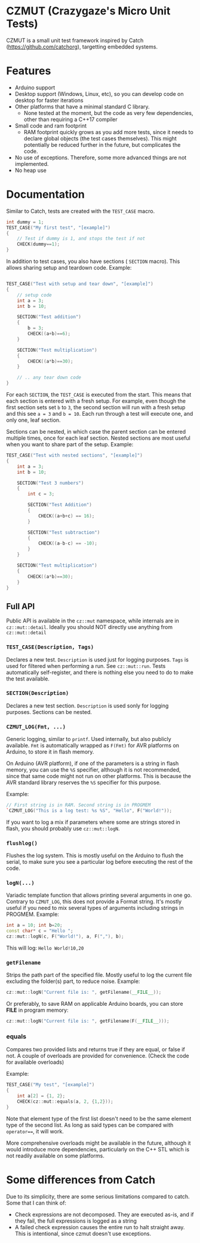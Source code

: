 
# CZMUT (Crazygaze's Micro Unit Tests)

CZMUT is a small unit test framework inspired by Catch (https://github.com/catchorg), targetting embedded systems.

# Features

* Arduino support
* Desktop support (Windows, Linux, etc), so you can develop code on desktop for faster iterations
* Other platforms that have a minimal standard C library.
	* None tested at the moment, but the code as very few dependencies, other than requiring a C++17 compiler
* Small code and ram footprint
	* RAM footprint quickly grows as you add more tests, since it needs to declare global objects (the test cases themselves). This might potentially be reduced further in the future, but complicates the code.
* No use of exceptions. Therefore, some more advanced things are not implemented.
* No heap use

# Documentation

Similar to Catch, tests are created with the `TEST_CASE` macro.

```cpp
int dummy = 1;
TEST_CASE("My first test", "[example]")
{
	// Test if dummy is 1, and stops the test if not
	CHECK(dummy==1);
}
```

In addition to test cases, you also have sections ( `SECTION` macro). This allows sharing setup and teardown code.
Example:

```cpp

TEST_CASE("Test with setup and tear down", "[example]")
{
	// setup code
	int a = 3;
	int b = 10;

	SECTION("Test addition")
	{
		b = 3;
		CHECK((a+b)==6);
	}

	SECTION("Test multiplication")
	{
		CHECK((a*b)==30);
	}

	// .. any tear down code
}
```

For each `SECTION`, the `TEST_CASE` is executed from the start. This means that each section is entered with a fresh setup. For example, even though the first section sets set `b` to `3`, the second section will run with a fresh setup and this see `a = 3` and `b = 10`.
Each run through a test will execute one, and only one, leaf section.

Sections can be nested, in which case the parent section can be entered multiple times, once for each leaf section. Nested sections are most useful when you want to share part of the setup.
Example:

```cpp
TEST_CASE("Test with nested sections", "[example]")
{
	int a = 3;
	int b = 10;

	SECTION("Test 3 numbers")
	{
		int c = 3;

		SECTION("Test Addition")
		{
			CHECK((a+b+c) == 16);
		}

		SECTION("Test subtraction")
		{
			CHECK((a-b-c) == -10);
		}
	}

	SECTION("Test multiplication")
	{
		CHECK((a*b)==30);
	}
}

```

## Full API

Public API is available in the `cz::mut` namespace, while internals are in `cz::mut::detail`. Ideally you should NOT directly use anything from `cz::mut::detail`

### `TEST_CASE(Description, Tags)`

Declares a new test. `Description` is used just for logging purposes. `Tags` is used for filtered when performing a run. See `cz::mut::run`.
Tests automatically self-register, and there is nothing else you need to do to make the test available.

### `SECTION(Description)`

Declares a new test section. `Description` is used sonly for logging purposes.
Sections can be nested.

### `CZMUT_LOG(Fmt, ...)`

Generic logging, similar to `printf`.
Used internally, but also publicly available. `Fmt` is automatically wrapped as `F(Fmt)` for AVR platforms on Arduino, to store it in flash memory.

On Arduino (AVR platform), if one of the parameters is a string in flash memory, you can use the `%S` specifier, although it is not recommended, since that same code might not run on other platforms. This is because the AVR standard library reserves the `%S` specifier for this purpose.

Example:

```cpp
// First string is in RAM. Second string is in PROGMEM
`CZMUT_LOG("This is a log test: %s %S", "Hello", F("World!"));
```

If you want to log a mix if parameters where some are strings stored in flash, you should probably use `cz::mut::logN`.

### `flushlog()`

Flushes the log system. This is mostly useful on the Arduino to flush the serial, to make sure you see a particular log before executing the  rest of the code.

### `logN(...)`

Variadic template function that allows printing several arguments in one go.
Contrary to `CZMUT_LOG`, this does not provide a Format string. It's mostly useful if you need to mix several types of arguments including strings in PROGMEM.
Example:

```cpp
int a = 10; int b=20;
const char* c = "Hello ";
cz::mut::logN(c, F("World!"), a, F(","), b);
```

This will log: `Hello World!10,20`

### `getFilename`

Strips the path part of the specified file.
Mostly useful to log the current file excluding the folder(s) part, to reduce noise.
Example:

```cpp
cz::mut::logN("Current file is: ", getFilename(__FILE__));
```
Or preferably, to save RAM on applicable Arduino boards, you can store __FILE__ in program memory:
```cpp
cz::mut::logN("Current file is: ", getFilename(F(__FILE__)));
```

### equals

Compares two provided lists and returns true if they are equal, or false if not.
A couple of  overloads are provided for convenience. (Check the code for available overloads)

Example:
```cpp
TEST_CASE("My test", "[example]")
{
	int a[2] = {1, 2};
	CHECK(cz::mut::equals(a, 2, {1,2}));
}
```

Note that element type of the first list doesn't need to be the same element type of the second list.
As long as said types can be compared with `operator==`, it will work.

More comprehensive overloads might be available in the future, although it would introduce more dependencies, particularly on the C++ STL which is not readily available on some platforms.


Some differences from Catch
===========================

Due to its simplicity, there are some serious limitations compared to catch. Some that I can think of:

* Check expressions are not decomposed. They are executed as-is, and if they fail, the full expressions is logged as a string
* A failed check expression causes the entire run to halt straight away. This is intentional, since czmut doesn't use exceptions. 

